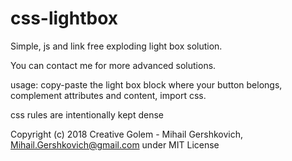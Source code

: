 # css-lightbox
Simple, js and link free exploding light box solution.

You can contact me for more advanced solutions.

usage: copy-paste the light box block where your button belongs, complement attributes and content, import css.

css rules are intentionally kept dense

Copyright (c) 2018 Creative Golem - Mihail Gershkovich, Mihail.Gershkovich@gmail.com under MIT License
